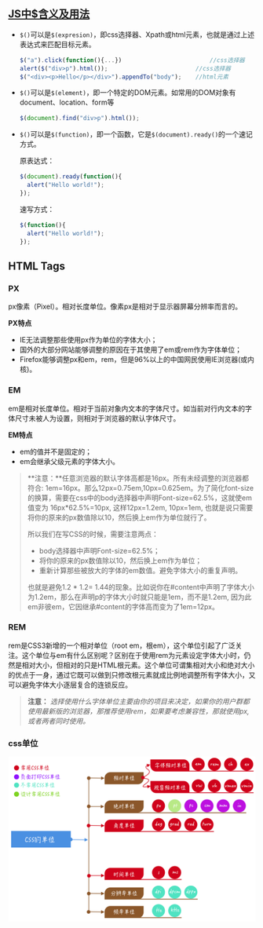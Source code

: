 ## [JS中$含义及用法](https://www.cnblogs.com/jokerjason/p/7404649.html)

- `$()`可以是`$(expresion)`，即css选择器、Xpath或html元素，也就是通过上述表达式来匹配目标元素。 

  ~~~javascript
  $("a").click(function(){...}) 						//css选择器
  alert($("div>p").html());        					//css选择器
  $("<div><p>Hello</p></div>").appendTo("body");   	//html元素
  ~~~

- `$()`可以是`$(element)`，即一个特定的DOM元素。如常用的DOM对象有document、location、form等

  ~~~javascript
  $(document).find("div>p").html()); 
  ~~~

- `$()`可以是`$(function)`，即一个函数，它是`$(document).ready()`的一个速记方式。

  原表达式：

  ~~~javascript
  $(document).ready(function(){ 
  	alert("Hello world!"); 
  }); 
  ~~~

  速写方式：

  ~~~javascript
  $(function(){ 
  	alert("Hello world!"); 
  }); 
  ~~~

## HTML Tags

### PX

px像素（Pixel）。相对长度单位。像素px是相对于显示器屏幕分辨率而言的。

**PX特点**

- IE无法调整那些使用px作为单位的字体大小；
-  国外的大部分网站能够调整的原因在于其使用了em或rem作为字体单位；
- Firefox能够调整px和em，rem，但是96%以上的中国网民使用IE浏览器(或内核)。

### EM

em是相对长度单位。相对于当前对象内文本的字体尺寸。如当前对行内文本的字体尺寸未被人为设置，则相对于浏览器的默认字体尺寸。

**EM特点**

- em的值并不是固定的；
- em会继承父级元素的字体大小。

> **注意：**任意浏览器的默认字体高都是16px。所有未经调整的浏览器都符合: 1em=16px。那么12px=0.75em,10px=0.625em。为了简化font-size的换算，需要在css中的body选择器中声明Font-size=62.5%，这就使em值变为 16px*62.5%=10px, 这样12px=1.2em, 10px=1em, 也就是说只需要将你的原来的px数值除以10，然后换上em作为单位就行了。
>
> 所以我们在写CSS的时候，需要注意两点：
>
> - body选择器中声明Font-size=62.5%；
> - 将你的原来的px数值除以10，然后换上em作为单位；
> - 重新计算那些被放大的字体的em数值。避免字体大小的重复声明。
>
> 也就是避免1.2 * 1.2= 1.44的现象。比如说你在#content中声明了字体大小为1.2em，那么在声明p的字体大小时就只能是1em，而不是1.2em, 因为此em非彼em，它因继承#content的字体高而变为了1em=12px。

### REM

rem是CSS3新增的一个相对单位（root em，根em），这个单位引起了广泛关注。这个单位与em有什么区别呢？区别在于使用rem为元素设定字体大小时，仍然是相对大小，但相对的只是HTML根元素。这个单位可谓集相对大小和绝对大小的优点于一身，通过它既可以做到只修改根元素就成比例地调整所有字体大小，又可以避免字体大小逐层复合的连锁反应。

> **注意：** *选择使用什么字体单位主要由你的项目来决定，如果你的用户群都使用最新版的浏览器，那推荐使用rem，如果要考虑兼容性，那就使用px,或者两者同时使用。*

### css单位

![img](images/figure-3.png)